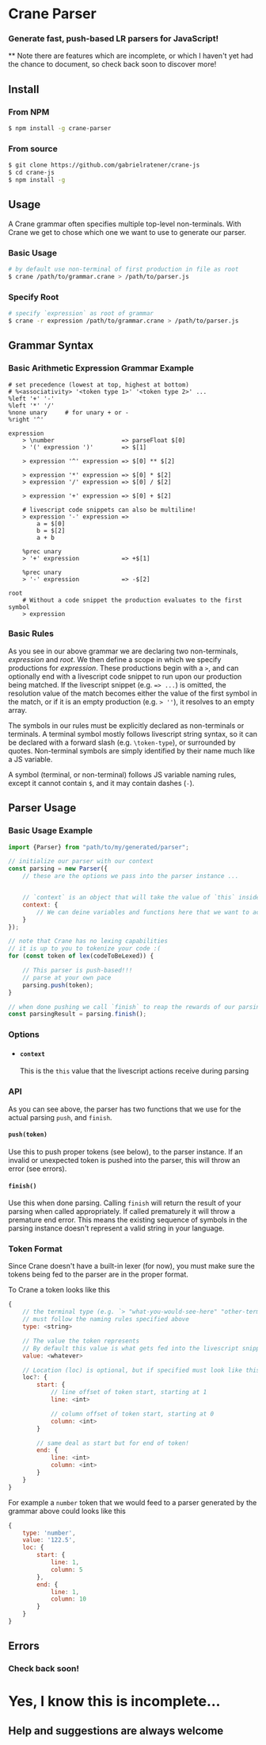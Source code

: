 
# Crane Parser
### Generate fast, push-based LR parsers for JavaScript!

** Note there are features which are incomplete, or which I haven't yet had the chance to document, so check back soon to discover more!

## Install

### From NPM

```sh
$ npm install -g crane-parser
```

### From source

```sh
$ git clone https://github.com/gabrielratener/crane-js
$ cd crane-js
$ npm install -g
```

## Usage

A Crane grammar often specifies multiple top-level non-terminals. With Crane we get to chose which one we want to use to generate our parser.

### Basic Usage
```sh
# by default use non-terminal of first production in file as root
$ crane /path/to/grammar.crane > /path/to/parser.js
```

### Specify Root
```sh
# specify `expression` as root of grammar
$ crane -r expression /path/to/grammar.crane > /path/to/parser.js
```

## Grammar Syntax

### Basic Arithmetic Expression Grammar Example
```ls
# set precedence (lowest at top, highest at bottom)
# %<associativity> '<token type 1>' '<token type 2>' ...
%left '+' '-'
%left '*' '/'
%none unary     # for unary + or -
%right '^'

expression
    > \number                   => parseFloat $[0]
    > '(' expression ')'        => $[1]

    > expression '^' expression => $[0] ** $[2]

    > expression '*' expression => $[0] * $[2]
    > expression '/' expression => $[0] / $[2]

    > expression '+' expression => $[0] + $[2]

    # livescript code snippets can also be multiline!
    > expression '-' expression =>
        a = $[0]
        b = $[2]
        a + b
    
    %prec unary
    > '+' expression            => +$[1]

    %prec unary
    > '-' expression            => -$[2]

root
    # Without a code snippet the production evaluates to the first symbol
    > expression

```

### Basic Rules

As you see in our above grammar we are declaring two non-terminals, _expression_ and _root_. We then define a scope in which we specify productions for _expression_. These productions begin with a `>`, and can optionally end with a livescript code snippet to run upon our production being matched. If the livescript snippet (e.g. `=> ...`) is omitted, the resolution value of the match becomes either the value of the first symbol in the match, or if it is an empty production (e.g. `> ''`), it resolves to an empty array.

The symbols in our rules must be explicitly declared as non-terminals or terminals. A terminal symbol mostly follows livescript string syntax, so it can be declared with a forward slash (e.g. `\token-type`), or surrounded by quotes. Non-terminal symbols are simply identified by their name much like a JS variable.

A symbol (terminal, or non-terminal) follows JS variable naming rules, except it cannot contain `$`, and it may contain dashes (`-`).

## Parser Usage

### Basic Usage Example

```js
import {Parser} from "path/to/my/generated/parser";

// initialize our parser with our context
const parsing = new Parser({
    // these are the options we pass into the parser instance ...


    // `context` is an object that will take the value of `this` inside our livescript snippets
    context: {
        // We can deine variables and functions here that we want to access inside our parser!
    }
});

// note that Crane has no lexing capabilities
// it is up to you to tokenize your code :(
for (const token of lex(codeToBeLexed)) {

    // This parser is push-based!!!
    // parse at your own pace
    parsing.push(token);
}

// when done pushing we call `finish` to reap the rewards of our parsing
const parsingResult = parsing.finish();
```

### Options

* #### `context`

    This is the `this` value that the livescript actions receive during parsing


### API

As you can see above, the parser has two functions that we use for the actual parsing `push`, and `finish`.

#### `push(token)`

Use this to push proper tokens (see below), to the parser instance.
If an invalid or unexpected token is pushed into the parser, this will throw an error (see errors).

#### `finish()`

Use this when done parsing.
Calling `finish` will return the result of your parsing when called appropriately. If called prematurely it will throw a premature end error. This means the existing sequence of symbols in the parsing instance doesn't represent a valid string in your language.

### Token Format

Since Crane doesn't have a built-in lexer (for now), you must make sure the tokens being fed to the parser are in the proper format.

To Crane a token looks like this

```js
{
    // the terminal type (e.g. `> "what-you-would-see-here" "other-terminal" some-non-terminal`)
    // must follow the naming rules specified above
    type: <string>

    // The value the token represents
    // By default this value is what gets fed into the livescript snippets in place of the symbol
    value: <whatever>

    // Location (loc) is optional, but if specified must look like this:
    loc?: {
        start: {
            // line offset of token start, starting at 1
            line: <int>

            // column offset of token start, starting at 0
            column: <int>
        }

        // same deal as start but for end of token!
        end: {
            line: <int>
            column: <int>
        }
    }
}
```

For example a `number` token that we would feed to a parser generated by the grammar above could looks like this

```js
{
    type: 'number',
    value: '122.5',
    loc: {
        start: {
            line: 1,
            column: 5
        },
        end: {
            line: 1,
            column: 10
        }
    }
}
```

## Errors

### Check back soon!

# Yes, I know this is incomplete...
## Help and suggestions are always welcome

